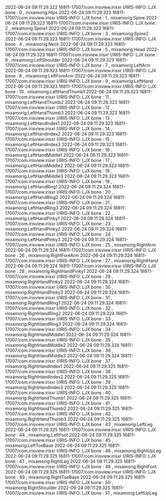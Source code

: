 2022-06-24 09:11:29.322 16811-17007/com.irisview.irisxr I/IRIS-INFO: LJX bone : 0 , mixamorig:Hips
2022-06-24 09:11:29.323 16811-17007/com.irisview.irisxr I/IRIS-INFO: LJX bone : 1 , mixamorig:Spine
2022-06-24 09:11:29.323 16811-17007/com.irisview.irisxr I/IRIS-INFO: LJX bone : 2 , mixamorig:Spine1
2022-06-24 09:11:29.323 16811-17007/com.irisview.irisxr I/IRIS-INFO: LJX bone : 3 , mixamorig:Spine2
2022-06-24 09:11:29.323 16811-17007/com.irisview.irisxr I/IRIS-INFO: LJX bone : 4 , mixamorig:Neck
2022-06-24 09:11:29.323 16811-17007/com.irisview.irisxr I/IRIS-INFO: LJX bone : 5 , mixamorig:Head
2022-06-24 09:11:29.323 16811-17007/com.irisview.irisxr I/IRIS-INFO: LJX bone : 6 , mixamorig:LeftShoulder
2022-06-24 09:11:29.323 16811-17007/com.irisview.irisxr I/IRIS-INFO: LJX bone : 7 , mixamorig:LeftArm
2022-06-24 09:11:29.323 16811-17007/com.irisview.irisxr I/IRIS-INFO: LJX bone : 8 , mixamorig:LeftForeArm
2022-06-24 09:11:29.323 16811-17007/com.irisview.irisxr I/IRIS-INFO: LJX bone : 9 , mixamorig:LeftHand
2022-06-24 09:11:29.323 16811-17007/com.irisview.irisxr I/IRIS-INFO: LJX bone : 10 , mixamorig:LeftHandThumb1
2022-06-24 09:11:29.323 16811-17007/com.irisview.irisxr I/IRIS-INFO: LJX bone : 11 , mixamorig:LeftHandThumb2
2022-06-24 09:11:29.323 16811-17007/com.irisview.irisxr I/IRIS-INFO: LJX bone : 12 , mixamorig:LeftHandThumb3
2022-06-24 09:11:29.323 16811-17007/com.irisview.irisxr I/IRIS-INFO: LJX bone : 13 , mixamorig:LeftHandIndex1
2022-06-24 09:11:29.323 16811-17007/com.irisview.irisxr I/IRIS-INFO: LJX bone : 14 , mixamorig:LeftHandIndex2
2022-06-24 09:11:29.323 16811-17007/com.irisview.irisxr I/IRIS-INFO: LJX bone : 15 , mixamorig:LeftHandIndex3
2022-06-24 09:11:29.323 16811-17007/com.irisview.irisxr I/IRIS-INFO: LJX bone : 16 , mixamorig:LeftHandMiddle1
2022-06-24 09:11:29.323 16811-17007/com.irisview.irisxr I/IRIS-INFO: LJX bone : 17 , mixamorig:LeftHandMiddle2
2022-06-24 09:11:29.323 16811-17007/com.irisview.irisxr I/IRIS-INFO: LJX bone : 18 , mixamorig:LeftHandMiddle3
2022-06-24 09:11:29.323 16811-17007/com.irisview.irisxr I/IRIS-INFO: LJX bone : 19 , mixamorig:LeftHandRing1
2022-06-24 09:11:29.324 16811-17007/com.irisview.irisxr I/IRIS-INFO: LJX bone : 20 , mixamorig:LeftHandRing2
2022-06-24 09:11:29.324 16811-17007/com.irisview.irisxr I/IRIS-INFO: LJX bone : 21 , mixamorig:LeftHandRing3
2022-06-24 09:11:29.324 16811-17007/com.irisview.irisxr I/IRIS-INFO: LJX bone : 22 , mixamorig:LeftHandPinky1
2022-06-24 09:11:29.324 16811-17007/com.irisview.irisxr I/IRIS-INFO: LJX bone : 23 , mixamorig:LeftHandPinky2
2022-06-24 09:11:29.324 16811-17007/com.irisview.irisxr I/IRIS-INFO: LJX bone : 24 , mixamorig:LeftHandPinky3
2022-06-24 09:11:29.324 16811-17007/com.irisview.irisxr I/IRIS-INFO: LJX bone : 25 , mixamorig:RightArm
2022-06-24 09:11:29.324 16811-17007/com.irisview.irisxr I/IRIS-INFO: LJX bone : 26 , mixamorig:RightForeArm
2022-06-24 09:11:29.324 16811-17007/com.irisview.irisxr I/IRIS-INFO: LJX bone : 27 , mixamorig:RightHand
2022-06-24 09:11:29.324 16811-17007/com.irisview.irisxr I/IRIS-INFO: LJX bone : 28 , mixamorig:RightHandPinky1
2022-06-24 09:11:29.324 16811-17007/com.irisview.irisxr I/IRIS-INFO: LJX bone : 29 , mixamorig:RightHandPinky2
2022-06-24 09:11:29.324 16811-17007/com.irisview.irisxr I/IRIS-INFO: LJX bone : 30 , mixamorig:RightHandPinky3
2022-06-24 09:11:29.324 16811-17007/com.irisview.irisxr I/IRIS-INFO: LJX bone : 31 , mixamorig:RightHandRing1
2022-06-24 09:11:29.324 16811-17007/com.irisview.irisxr I/IRIS-INFO: LJX bone : 32 , mixamorig:RightHandRing2
2022-06-24 09:11:29.324 16811-17007/com.irisview.irisxr I/IRIS-INFO: LJX bone : 33 , mixamorig:RightHandRing3
2022-06-24 09:11:29.324 16811-17007/com.irisview.irisxr I/IRIS-INFO: LJX bone : 34 , mixamorig:RightHandMiddle1
2022-06-24 09:11:29.324 16811-17007/com.irisview.irisxr I/IRIS-INFO: LJX bone : 35 , mixamorig:RightHandMiddle2
2022-06-24 09:11:29.324 16811-17007/com.irisview.irisxr I/IRIS-INFO: LJX bone : 36 , mixamorig:RightHandMiddle3
2022-06-24 09:11:29.324 16811-17007/com.irisview.irisxr I/IRIS-INFO: LJX bone : 37 , mixamorig:RightHandIndex1
2022-06-24 09:11:29.325 16811-17007/com.irisview.irisxr I/IRIS-INFO: LJX bone : 38 , mixamorig:RightHandIndex2
2022-06-24 09:11:29.325 16811-17007/com.irisview.irisxr I/IRIS-INFO: LJX bone : 39 , mixamorig:RightHandIndex3
2022-06-24 09:11:29.325 16811-17007/com.irisview.irisxr I/IRIS-INFO: LJX bone : 40 , mixamorig:RightHandThumb1
2022-06-24 09:11:29.325 16811-17007/com.irisview.irisxr I/IRIS-INFO: LJX bone : 41 , mixamorig:RightHandThumb2
2022-06-24 09:11:29.325 16811-17007/com.irisview.irisxr I/IRIS-INFO: LJX bone : 42 , mixamorig:RightHandThumb3
2022-06-24 09:11:29.325 16811-17007/com.irisview.irisxr I/IRIS-INFO: LJX bone : 43 , mixamorig:LeftLeg
2022-06-24 09:11:29.325 16811-17007/com.irisview.irisxr I/IRIS-INFO: LJX bone : 44 , mixamorig:LeftFoot
2022-06-24 09:11:29.325 16811-17007/com.irisview.irisxr I/IRIS-INFO: LJX bone : 45 , mixamorig:LeftToeBase
2022-06-24 09:11:29.325 16811-17007/com.irisview.irisxr I/IRIS-INFO: LJX bone : 46 , mixamorig:RightUpLeg
2022-06-24 09:11:29.325 16811-17007/com.irisview.irisxr I/IRIS-INFO: LJX bone : 47 , mixamorig:RightLeg
2022-06-24 09:11:29.325 16811-17007/com.irisview.irisxr I/IRIS-INFO: LJX bone : 48 , mixamorig:RightFoot
2022-06-24 09:11:29.325 16811-17007/com.irisview.irisxr I/IRIS-INFO: LJX bone : 49 , mixamorig:RightToeBase
2022-06-24 09:11:29.325 16811-17007/com.irisview.irisxr I/IRIS-INFO: LJX bone : 50 , mixamorig:RightShoulder
2022-06-24 09:11:29.325 16811-17007/com.irisview.irisxr I/IRIS-INFO: LJX bone : 51 , mixamorig:LeftUpLeg